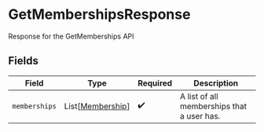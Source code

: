 # GetMembershipsResponse

Response for the GetMemberships API


## Fields

| Field                                                 | Type                                                  | Required                                              | Description                                           |
| ----------------------------------------------------- | ----------------------------------------------------- | ----------------------------------------------------- | ----------------------------------------------------- |
| `memberships`                                         | List[[Membership](../../models/shared/membership.md)] | :heavy_check_mark:                                    | A list of all memberships that a user has.            |